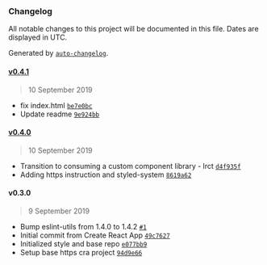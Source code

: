 ### Changelog

All notable changes to this project will be documented in this file. Dates are displayed in UTC.

Generated by [`auto-changelog`](https://github.com/CookPete/auto-changelog).

#### [v0.4.1](https://github.com/louisgv/lrat/compare/v0.4.0...v0.4.1)

> 10 September 2019

- fix index.html [`be7e0bc`](https://github.com/louisgv/lrat/commit/be7e0bcf705c2579189d92944ea63e6fd992d7ba)
- Update readme [`9e924bb`](https://github.com/louisgv/lrat/commit/9e924bb386e11245af0743a0419e5a0fc99c54bd)

#### [v0.4.0](https://github.com/louisgv/lrat/compare/v0.3.0...v0.4.0)

> 10 September 2019

- Transition to consuming a custom component library - lrct [`d4f935f`](https://github.com/louisgv/lrat/commit/d4f935f524c5c009f748d32ba4687eaaf0ab0756)
- Adding https instruction and styled-system [`8619a62`](https://github.com/louisgv/lrat/commit/8619a62f3bc098ff3e62c1371e58c5c065053d46)

#### v0.3.0

> 9 September 2019

- Bump eslint-utils from 1.4.0 to 1.4.2 [`#1`](https://github.com/louisgv/lrat/pull/1)
- Initial commit from Create React App [`49c7627`](https://github.com/louisgv/lrat/commit/49c7627024b91fcced58e666b99320c92eae7aea)
- Initialized style and base repo [`e077bb9`](https://github.com/louisgv/lrat/commit/e077bb909444932fc6dcddc06ba747128bea465d)
- Setup base https cra project [`94d9e66`](https://github.com/louisgv/lrat/commit/94d9e665c787ffa3868656772ae1fe3fb2b3c4bf)
